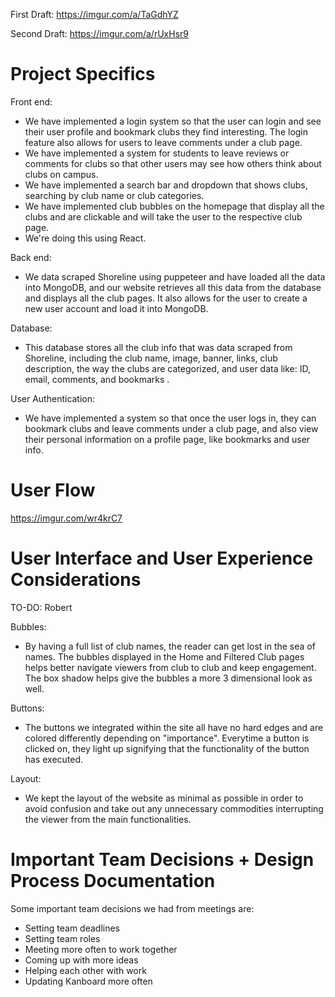 
First Draft: https://imgur.com/a/TaGdhYZ <br />

Second Draft: https://imgur.com/a/rUxHsr9 <br />

# Project Specifics
Front end: <br />
- We have implemented a login system so that the user can login and see their user profile and bookmark clubs they find interesting. The login feature also allows for users to leave comments under a club page.
- We have implemented a system for students to leave reviews or comments for clubs so that other users may see how others think about clubs on campus.
- We have implemented a search bar and dropdown that shows clubs, searching by club name or club categories.
- We have implemented club bubbles on the homepage that display all the clubs and are clickable and will take the user to the respective club page.
- We're doing this using React. <br />

Back end: <br />
- We data scraped Shoreline using puppeteer and have loaded all the data into MongoDB, and our website retrieves all this data from the database and displays all the club pages. It also allows for the user to create a new user account and load it into MongoDB. <br />

Database: <br />
- This database stores all the club info that was data scraped from Shoreline, including the club name, image, banner, links, club description, the way the clubs are categorized, and user data like: ID, email, comments, and bookmarks .<br />


User Authentication: <br />
- We have implemented a system so that once the user logs in, they can bookmark clubs and leave comments under a club page, and also view their personal information on a profile page, like bookmarks and user info.



# User Flow
https://imgur.com/wr4krC7 <br />
# User Interface and User Experience Considerations
TO-DO: Robert

Bubbles: <br />
- By having a full list of club names, the reader can get lost in the sea of names. The bubbles displayed in the Home and Filtered Club pages helps better navigate viewers from club to club and keep engagement. The box shadow helps give the bubbles a more 3 dimensional look as well.

Buttons: <br />
- The buttons we integrated within the site all have no hard edges and are colored differently depending on "importance". Everytime a button is clicked on, they light up signifying that the functionality of the button has executed. 

Layout: <br />
- We kept the layout of the website as minimal as possible in order to avoid confusion and take out any unnecessary commodities interrupting the viewer from the main functionalities. 




# Important Team Decisions + Design Process Documentation
Some important team decisions we had from meetings are: <br /> 
- Setting team deadlines
- Setting team roles
- Meeting more often to work together
- Coming up with more ideas
- Helping each other with work
- Updating Kanboard more often

